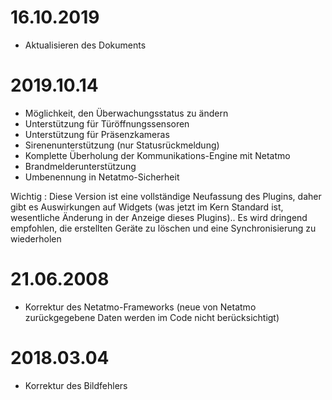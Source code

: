 # 16.10.2019

- Aktualisieren des Dokuments

# 2019.10.14

- Möglichkeit, den Überwachungsstatus zu ändern
- Unterstützung für Türöffnungssensoren
- Unterstützung für Präsenzkameras
- Sirenenunterstützung (nur Statusrückmeldung)
- Komplette Überholung der Kommunikations-Engine mit Netatmo
- Brandmelderunterstützung
- Umbenennung in Netatmo-Sicherheit


Wichtig : Diese Version ist eine vollständige Neufassung des Plugins, daher gibt es Auswirkungen auf Widgets (was jetzt im Kern Standard ist, wesentliche Änderung in der Anzeige dieses Plugins).. Es wird dringend empfohlen, die erstellten Geräte zu löschen und eine Synchronisierung zu wiederholen

# 21.06.2008

- Korrektur des Netatmo-Frameworks (neue von Netatmo zurückgegebene Daten werden im Code nicht berücksichtigt)

# 2018.03.04

- Korrektur des Bildfehlers
